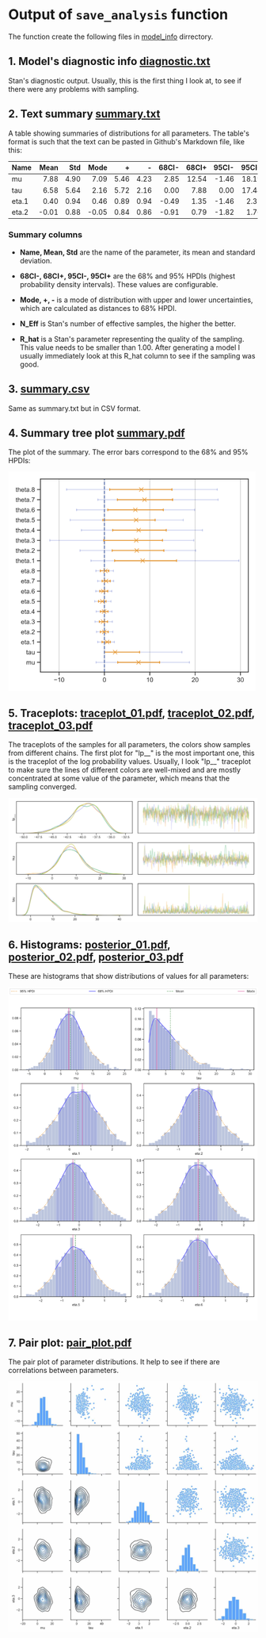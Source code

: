 # Output of `save_analysis` function

The function create the following files in [model_info](/docs/examples/analyse/a01_simple/model_info/analyse) dirrectory.

## 1. Model's diagnostic info [diagnostic.txt](/docs/examples/analyse/a01_simple/model_info/analyse/diagnostic.txt)

Stan's diagnostic output. Usually, this is the first thing I look at, to see if there were any problems with sampling.


## 2. Text summary [summary.txt](/docs/examples/analyse/a01_simple/model_info/analyse/summary.txt)

A table showing summaries of distributions for all parameters. The table's format is such that the text can be pasted in Github's Markdown file, like this:

| Name    |   Mean |   Std |   Mode |    + |    - |   68CI- |   68CI+ |   95CI- |   95CI+ |   N_Eff |   R_hat |
|:--------|-------:|------:|-------:|-----:|-----:|--------:|--------:|--------:|--------:|--------:|--------:|
| mu      |   7.88 |  4.90 |   7.09 | 5.46 | 4.23 |    2.85 |   12.54 |   -1.46 |   18.19 |    2438 |    1.00 |
| tau     |   6.58 |  5.64 |   2.16 | 5.72 | 2.16 |    0.00 |    7.88 |    0.00 |   17.44 |    1394 |    1.00 |
| eta.1   |   0.40 |  0.94 |   0.46 | 0.89 | 0.94 |   -0.49 |    1.35 |   -1.46 |    2.32 |    3811 |    1.00 |
| eta.2   |  -0.01 |  0.88 |  -0.05 | 0.84 | 0.86 |   -0.91 |    0.79 |   -1.82 |    1.76 |    4484 |    1.00 |

### Summary columns

*  **Name, Mean, Std** are the name of the parameter, its mean and standard deviation.

*  **68CI-, 68CI+, 95CI-, 95CI+** are the 68% and 95% HPDIs (highest probability density intervals). These values are configurable.

* **Mode, +, -** is a mode of distribution with upper and lower uncertainties, which are calculated as distances to 68% HPDI.

* **N_Eff** is Stan's number of effective samples, the higher the better.

* **R_hat** is a Stan's parameter representing the quality of the sampling. This value needs to be smaller than 1.00. After generating a model I usually immediately look at this R_hat column to see if the sampling was good.


## 3. [summary.csv](/docs/examples/analyse/a01_simple/model_info/analyse/summary.csv)

Same as summary.txt but in CSV format.


## 4. Summary tree plot [summary.pdf](/docs/examples/analyse/a01_simple/model_info/analyse/summary.pdf)

The plot of the summary. The error bars correspond to the 68% and 95% HPDIs:

<img src="/docs/examples/analyse/a01_simple/model_info/analyse/summary.png" width="500" alt="Summary plot">


## 5. Traceplots: [traceplot_01.pdf](/docs/examples/analyse/a01_simple/model_info/analyse/traceplot_01.pdf), [traceplot_02.pdf](/docs/examples/analyse/a01_simple/model_info/analyse/traceplot_02.pdf), [traceplot_03.pdf](/docs/examples/analyse/a01_simple/model_info/analyse/traceplot_03.pdf)

The traceplots of the samples for all parameters, the colors show samples from different chains. The first plot for "lp__" is the most important one, this is the traceplot of the log probability values. Usually, I look "lp__" traceplot to make sure the lines of different colors are well-mixed and are mostly concentrated at some value of the parameter, which means that the sampling converged.

<img src="/docs/examples/analyse/a01_simple/model_info/analyse/traceplot_01.jpg" width="700" alt="Traceplot">


## 6. Histograms: [posterior_01.pdf](/docs/examples/analyse/a01_simple/model_info/analyse/posterior_01.pdf), [posterior_02.pdf](/docs/examples/analyse/a01_simple/model_info/analyse/posterior_02.pdf), [posterior_03.pdf](/docs/examples/analyse/a01_simple/model_info/analyse/posterior_03.pdf)

These are histograms that show distributions of values for all parameters:

<img src="/docs/examples/analyse/a01_simple/model_info/analyse/posterior_01.png" alt="Histograms of posterior distributions">


## 7. Pair plot: [pair_plot.pdf](/docs/examples/analyse/a01_simple/model_info/analyse/pair_plot.pdf)

The pair plot of parameter distributions. It help to see if there are correlations between parameters.

<img src="/docs/examples/analyse/a01_simple/model_info/analyse/pair_plot.jpg" alt="Pair plot of posterior distributions">

